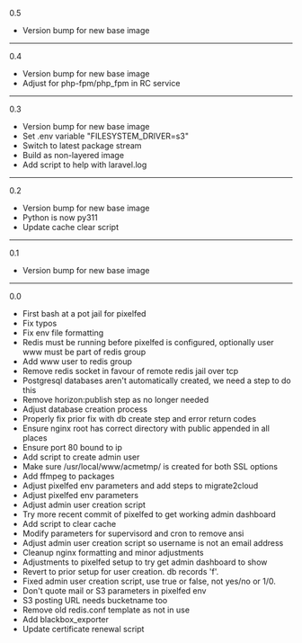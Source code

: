0.5

* Version bump for new base image

---

0.4

* Version bump for new base image
* Adjust for php-fpm/php_fpm in RC service

---

0.3

* Version bump for new base image
* Set .env variable "FILESYSTEM_DRIVER=s3"
* Switch to latest package stream
* Build as non-layered image
* Add script to help with laravel.log

---

0.2

* Version bump for new base image
* Python is now py311
* Update cache clear script

---

0.1

* Version bump for new base image

---

0.0

* First bash at a pot jail for pixelfed
* Fix typos
* Fix env file formatting
* Redis must be running before pixelfed is configured, optionally user www must be part of redis group
* Add www user to redis group
* Remove redis socket in favour of remote redis jail over tcp
* Postgresql databases aren't automatically created, we need a step to do this
* Remove horizon:publish step as no longer needed
* Adjust database creation process
* Properly fix prior fix with db create step and error return codes
* Ensure nginx root has correct directory with public appended in all places
* Ensure port 80 bound to ip
* Add script to create admin user
* Make sure /usr/local/www/acmetmp/ is created for both SSL options
* Add ffmpeg to packages
* Adjust pixelfed env parameters and add steps to migrate2cloud
* Adjust pixelfed env parameters
* Adjust admin user creation script
* Try more recent commit of pixelfed to get working admin dashboard
* Add script to clear cache
* Modify parameters for supervisord and cron to remove ansi
* Adjust admin user creation script so username is not an email address
* Cleanup nginx formatting and minor adjustments
* Adjustments to pixelfed setup to try get admin dashboard to show
* Revert to prior setup for user creation. db records 'f'. 
* Fixed admin user creation script, use true or false, not yes/no or 1/0.
* Don't quote mail or S3 parameters in pixelfed env
* S3 posting URL needs bucketname too
* Remove old redis.conf template as not in use
* Add blackbox_exporter
* Update certificate renewal script
